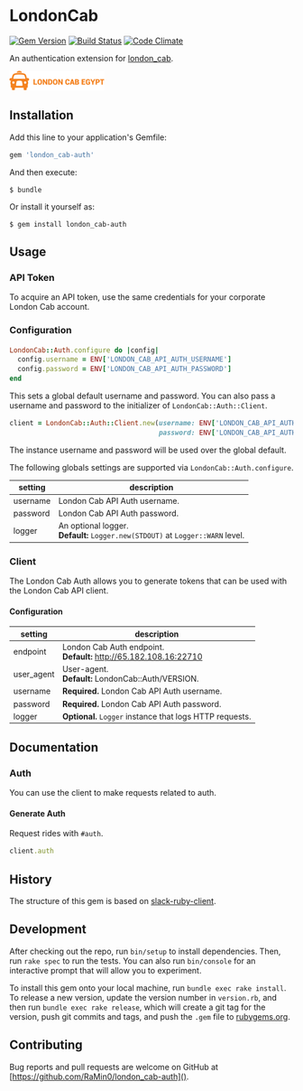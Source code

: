 # LondonCab

[![Gem Version](https://badge.fury.io/rb/london_cab-auth.svg)](http://badge.fury.io/rb/london_cab-auth)
[![Build Status](https://travis-ci.org/RaMin0/london_cab-auth.svg?branch=master)](https://travis-ci.org/RaMin0/london_cab-auth)
[![Code Climate](https://codeclimate.com/github/RaMin0/london_cab-auth/badges/gpa.svg)](https://codeclimate.com/github/RaMin0/london_cab-auth)

An authentication extension for [london_cab](https://github.com/RaMin0/london_cab).

[![](london_cab.png)](http://65.182.108.16)

## Installation

Add this line to your application's Gemfile:

```ruby
gem 'london_cab-auth'
```

And then execute:

```
$ bundle
```

Or install it yourself as:

```
$ gem install london_cab-auth
```

## Usage

### API Token
To acquire an API token, use the same credentials for your corporate London Cab account.

### Configuration

```ruby
LondonCab::Auth.configure do |config|
  config.username = ENV['LONDON_CAB_API_AUTH_USERNAME']
  config.password = ENV['LONDON_CAB_API_AUTH_PASSWORD']
end
```

This sets a global default username and password. You can also pass a username and password to the initializer of `LondonCab::Auth::Client`.

```ruby
client = LondonCab::Auth::Client.new(username: ENV['LONDON_CAB_API_AUTH_USERNAME'],
                                     password: ENV['LONDON_CAB_API_AUTH_PASSWORD'])
```

The instance username and password will be used over the global default.

The following globals settings are supported via `LondonCab::Auth.configure`.

setting      | description
-------------|------------
username     | London Cab API Auth username.
password     | London Cab API Auth password.
logger       | An optional logger.<br/>**Default:** `Logger.new(STDOUT)` at `Logger::WARN` level.

### Client

The London Cab Auth allows you to generate tokens that can be used with the London Cab API client.

#### Configuration
setting      | description
-------------|------------
endpoint     | London Cab Auth endpoint.<br/>**Default:** http://65.182.108.16:22710
user_agent   | User-agent.<br/>**Default:** LondonCab::Auth/VERSION.
username     | **Required.** London Cab API Auth username.
password     | **Required.** London Cab API Auth password.
logger       | **Optional.** `Logger` instance that logs HTTP requests.

## Documentation

### Auth
You can use the client to make requests related to auth.

#### Generate Auth

Request rides with `#auth`.

```ruby
client.auth
```

## History

The structure of this gem is based on [slack-ruby-client](https://github.com/slack-ruby/slack-ruby-client).

## Development

After checking out the repo, run `bin/setup` to install dependencies. Then, run `rake spec` to run the tests. You can also run `bin/console` for an interactive prompt that will allow you to experiment.

To install this gem onto your local machine, run `bundle exec rake install`. To release a new version, update the version number in `version.rb`, and then run `bundle exec rake release`, which will create a git tag for the version, push git commits and tags, and push the `.gem` file to [rubygems.org](https://rubygems.org).

## Contributing

Bug reports and pull requests are welcome on GitHub at [https://github.com/RaMin0/london_cab-auth]().

